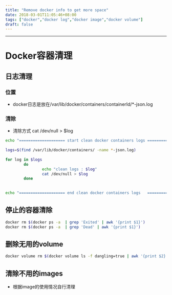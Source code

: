```yaml
---
title: "Remove docker info to get more space"
date: 2018-03-01T11:05:46+08:00
tags: ["docker","docker log","docker image","docker volume"]
draft: false
---
```


------------------

# Docker容器清理

## 日志清理

### 位置

* docker日志是放在/var/lib/docker/containers/containerId/*-json.log

### 清除

* 清除方式 cat /dev/null > $log

```bash
echo "==================== start clean docker containers logs =========================="  
  
logs=$(find /var/lib/docker/containers/ -name *-json.log)  
  
for log in $logs  
        do  
                echo "clean logs : $log"  
                cat /dev/null > $log  
        done  
  
  
echo "==================== end clean docker containers logs   =========================="  
```



## 停止的容器清除

```bash
docker rm $(docker ps -a  | grep 'Exited' | awk '{print $1}')
docker rm $(docker ps -a  | grep 'Dead' | awk '{print $1}')
```

## 删除无用的volume

```bash
docker volume rm $(docker volume ls -f dangling=true | awk '{print $2}')
```

## 清除不用的images

* 根据image的使用情况自行清理